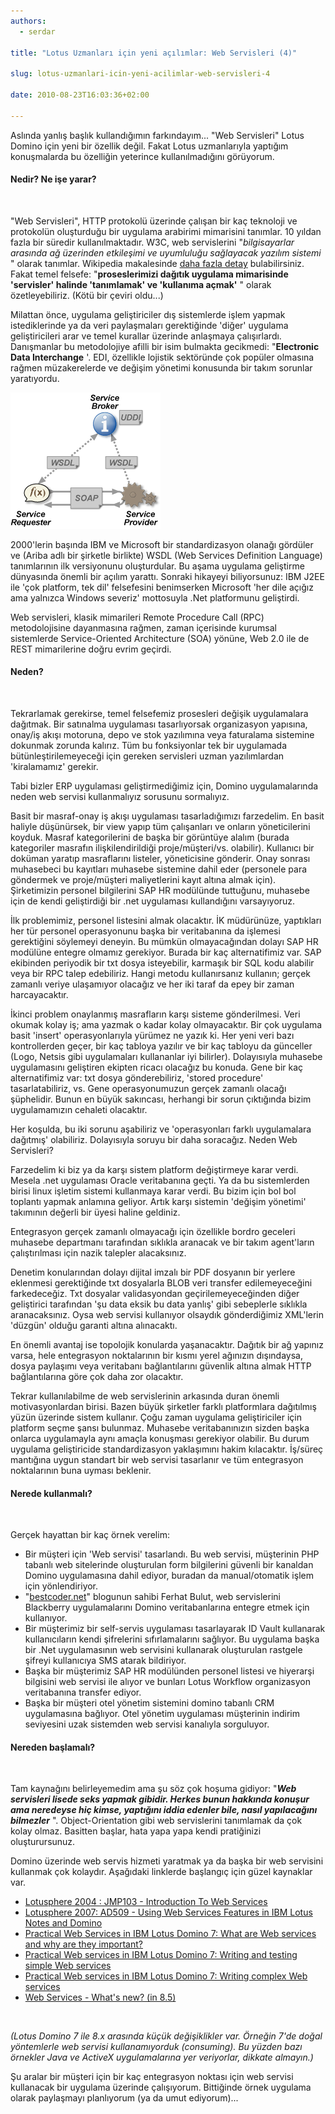 ```yaml
---
authors:
  - serdar

title: "Lotus Uzmanları için yeni açılımlar: Web Servisleri (4)"

slug: lotus-uzmanlari-icin-yeni-acilimlar-web-servisleri-4

date: 2010-08-23T16:03:36+02:00

---
```


Aslında yanlış başlık kullandığımın farkındayım... "Web Servisleri" Lotus Domino için yeni bir özellik değil. Fakat Lotus uzmanlarıyla yaptığım konuşmalarda bu özelliğin yeterince kullanılmadığını görüyorum.
<!-- more -->

#### Nedir? Ne işe yarar?

<br />

"Web Servisleri", HTTP protokolü üzerinde çalışan bir kaç teknoloji ve protokolün oluşturduğu bir uygulama arabirimi mimarisini tanımlar. 10 yıldan fazla bir süredir kullanılmaktadır. W3C, web servislerini "*bilgisayarlar arasında ağ üzerinden etkileşimi ve uyumluluğu sağlayacak yazılım sistemi* " olarak tanımlar. Wikipedia makalesinde [daha fazla detay](http://en.wikipedia.org/wiki/Web_service) bulabilirsiniz. Fakat temel felsefe: "**proseslerimizi dağıtık uygulama mimarisinde 'servisler' halinde 'tanımlamak' ve 'kullanıma açmak'** " olarak özetleyebiliriz. (Kötü bir çeviri oldu...)

Milattan önce, uygulama geliştiriciler dış sistemlerde işlem yapmak istediklerinde ya da veri paylaşmaları gerektiğinde 'diğer' uygulama geliştiricileri arar ve temel kurallar üzerinde anlaşmaya çalışırlardı. Danışmanlar bu metodolojiye afilli bir isim bulmakta gecikmedi: "**Electronic Data Interchange** '. EDI, özellikle lojistik sektöründe çok popüler olmasına rağmen müzakerelerde ve değişim yönetimi konusunda bir takım sorunlar yaratıyordu.

![Image:Lotus Uzmanları için yeni açılımlar: Web Servisleri (4)](../../images/imported/lotus-uzmanlari-icin-yeni-acilimlar-web-servisleri-4-M2.png)

2000'lerin başında IBM ve Microsoft bir standardizasyon olanağı gördüler ve (Ariba adlı bir şirketle birlikte) WSDL (Web Services Definition Language) tanımlarının ilk versiyonunu oluşturdular. Bu aşama uygulama geliştirme dünyasında önemli bir açılım yarattı. Sonraki hikayeyi biliyorsunuz: IBM J2EE ile 'çok platform, tek dil' felsefesini benimserken Microsoft 'her dile açığız ama yalnızca Windows severiz' mottosuyla .Net platformunu geliştirdi.

Web servisleri, klasik mimarileri Remote Procedure Call (RPC) metodolojisine dayanmasına rağmen, zaman içerisinde kurumsal sistemlerde Service-Oriented Architecture (SOA) yönüne, Web 2.0 ile de REST mimarilerine doğru evrim geçirdi.

#### Neden?

<br />

Tekrarlamak gerekirse, temel felsefemiz prosesleri değişik uygulamalara dağıtmak. Bir satınalma uygulaması tasarlıyorsak organizasyon yapısına, onay/iş akışı motoruna, depo ve stok yazılımına veya faturalama sistemine dokunmak zorunda kalırız. Tüm bu fonksiyonlar tek bir uygulamada bütünleştirilemeyeceği için gereken servisleri uzman yazılımlardan 'kiralamamız' gerekir.

Tabi bizler ERP uygulaması geliştirmediğimiz için, Domino uygulamalarında neden web servisi kullanmalıyız sorusunu sormalıyız.

Basit bir masraf-onay iş akışı uygulaması tasarladığımızı farzedelim. En basit haliyle düşünürsek, bir view yapıp tüm çalışanları ve onların yöneticilerini koyduk. Masraf kategorilerini de başka bir görüntüye alalım (burada kategoriler masrafın ilişkilendirildiği proje/müşteri/vs. olabilir). Kullanıcı bir doküman yaratıp masraflarını listeler, yöneticisine gönderir. Onay sonrası muhasebeci bu kayıtları muhasebe sistemine dahil eder (personele para göndermek ve proje/müşteri maliyetlerini kayıt altına almak için). Şirketimizin personel bilgilerini SAP HR modülünde tuttuğunu, muhasebe için de kendi geliştirdiği bir .net uygulaması kullandığını varsayıyoruz.

İlk problemimiz, personel listesini almak olacaktır. İK müdürünüze, yaptıkları her tür personel operasyonunu başka bir veritabanına da işlemesi gerektiğini söylemeyi deneyin. Bu mümkün olmayacağından dolayı SAP HR modülüne entegre olmamız gerekiyor. Burada bir kaç alternatifimiz var. SAP ekibinden periyodik bir txt dosya isteyebilir, karmaşık bir SQL kodu alabilir veya bir RPC talep edebiliriz. Hangi metodu kullanırsanız kullanın; gerçek zamanlı veriye ulaşamıyor olacağız ve her iki taraf da epey bir zaman harcayacaktır.

İkinci problem onaylanmış masrafların karşı sisteme gönderilmesi. Veri okumak kolay iş; ama yazmak o kadar kolay olmayacaktır. Bir çok uygulama basit 'insert' operasyonlarıyla yürümez ne yazık ki. Her yeni veri bazı kontrollerden geçer, bir kaç tabloya yazılır ve bir kaç tabloyu da günceller (Logo, Netsis gibi uygulamaları kullananlar iyi bilirler). Dolayısıyla muhasebe uygulamasını geliştiren ekipten ricacı olacağız bu konuda. Gene bir kaç alternatifimiz var: txt dosya gönderebiliriz, 'stored procedure' tasarlatabiliriz, vs. Gene operasyonumuzun gerçek zamanlı olacağı şüphelidir. Bunun en büyük sakıncası, herhangi bir sorun çıktığında bizim uygulamamızın cehaleti olacaktır.

Her koşulda, bu iki sorunu aşabiliriz ve 'operasyonları farklı uygulamalara dağıtmış' olabiliriz. Dolayısıyla soruyu bir daha soracağız. Neden Web Servisleri?

Farzedelim ki biz ya da karşı sistem platform değiştirmeye karar verdi. Mesela .net uygulaması Oracle veritabanına geçti. Ya da bu sistemlerden birisi linux işletim sistemi kullanmaya karar verdi. Bu bizim için bol bol toplantı yapmak anlamına geliyor. Artık karşı sistemin 'değişim yönetimi' takımının değerli bir üyesi haline geldiniz.

Entegrasyon gerçek zamanlı olmayacağı için özellikle bordro geceleri muhasebe departmanı tarafından sıklıkla aranacak ve bir takım agent'ların çalıştırılması için nazik talepler alacaksınız.

Denetim konularından dolayı dijital imzalı bir PDF dosyanın bir yerlere eklenmesi gerektiğinde txt dosyalarla BLOB veri transfer edilemeyeceğini farkedeceğiz. Txt dosyalar validasyondan geçirilemeyeceğinden diğer geliştirici tarafından 'şu data eksik bu data yanlış' gibi sebeplerle sıklıkla aranacaksınız. Oysa web servisi kullanıyor olsaydık gönderdiğimiz XML'lerin 'düzgün' olduğu garanti altına alınacaktı.

En önemli avantaj ise topolojik konularda yaşanacaktır. Dağıtık bir ağ yapınız varsa, hele entegrasyon noktalarının bir kısmı yerel ağınızın dışındaysa, dosya paylaşımı veya veritabanı bağlantılarını güvenlik altına almak HTTP bağlantılarına göre çok daha zor olacaktır.

Tekrar kullanılabilme de web servislerinin arkasında duran önemli motivasyonlardan birisi. Bazen büyük şirketler farklı platformlara dağıtılmış yüzün üzerinde sistem kullanır. Çoğu zaman uygulama geliştiriciler için platform seçme şansı bulunmaz. Muhasebe veritabanınızın sizden başka onlarca uygulamayla aynı amaçla konuşması gerekiyor olabilir. Bu durum uygulama geliştiricide standardizasyon yaklaşımını hakim kılacaktır. İş/süreç mantığına uygun standart bir web servisi tasarlanır ve tüm entegrasyon noktalarının buna uyması beklenir.

#### Nerede kullanmalı?

<br />

Gerçek hayattan bir kaç örnek verelim:

* Bir müşteri için 'Web servisi' tasarlandı. Bu web servisi, müşterinin PHP tabanlı web sitelerinde oluşturulan form bilgilerini güvenli bir kanaldan Domino uygulamasına dahil ediyor, buradan da manual/otomatik işlem için yönlendiriyor.
* "[bestcoder.net](http://www.bestcoder.net/)" blogunun sahibi Ferhat Bulut, web servislerini Blackberry uygulamalarını Domino veritabanlarına entegre etmek için kullanıyor.
* Bir müşterimiz bir self-servis uygulaması tasarlayarak ID Vault kullanarak kullanıcıların kendi şifrelerini sıfırlamalarını sağlıyor. Bu uygulama başka bir .Net uygulamasının web servisini kullanarak oluşturulan rastgele şifreyi kullanıcıya SMS atarak bildiriyor.
* Başka bir müşterimiz SAP HR modülünden personel listesi ve hiyerarşi bilgisini web servisi ile alıyor ve bunları Lotus Workflow organizasyon veritabanına transfer ediyor.
* Başka bir müşteri otel yönetim sistemini domino tabanlı CRM uygulamasına bağlıyor. Otel yönetim uygulaması müşterinin indirim seviyesini uzak sistemden web servisi kanalıyla sorguluyor.

#### Nereden başlamalı?

<br />

Tam kaynağını belirleyemedim ama şu söz çok hoşuma gidiyor: "***Web servisleri lisede seks yapmak gibidir. Herkes bunun hakkında konuşur ama neredeyse hiç kimse, yaptığını iddia edenler bile, nasıl yapılacağını bilmezler*** ". Object-Orientation gibi web servislerini tanımlamak da çok kolay olmaz. Basitten başlar, hata yapa yapa kendi pratiğinizi oluşturursunuz.

Domino üzerinde web servis hizmeti yaratmak ya da başka bir web servisini kullanmak çok kolaydır. Aşağıdaki linklerde başlangıç için güzel kaynaklar var.

* [Lotusphere 2004 : JMP103 - Introduction To Web Services](http://www-10.lotus.com/ldd/sandbox.nsf/ecc552f1ab6e46e4852568a90055c4cd/5171a849ce49f47e85256e2f0055ceca?OpenDocument)
* [Lotusphere 2007: AD509 - Using Web Services Features in IBM Lotus Notes and Domino](http://www-10.lotus.com/ldd/sandbox.nsf/ecc552f1ab6e46e4852568a90055c4cd/7cc00980257e905485257291004c24bb?OpenDocument)
* [Practical Web Services in IBM Lotus Domino 7: What are Web services and why are they important?](http://www.ibm.com/developerworks/lotus/library/web-services1/index.html)
* [Practical Web services in IBM Lotus Domino 7: Writing and testing simple Web services](http://www.ibm.com/developerworks/lotus/library/web-services2/index.html)
* [Practical Web services in IBM Lotus Domino 7: Writing complex Web services](http://www.ibm.com/developerworks/lotus/library/web-services3/index.html)
* [Web Services - What's new? (in 8.5)](http://www-10.lotus.com/ldd/ddwiki.nsf/dx/web-services-whats-new.htm)

<br />

*(Lotus Domino 7 ile 8.x arasında küçük değişiklikler var. Örneğin 7'de doğal yöntemlerle web servisi kullanamıyorduk (consuming). Bu yüzden bazı örnekler Java ve ActiveX uygulamalarına yer veriyorlar, dikkate almayın.)*

Şu aralar bir müşteri için bir kaç entegrasyon noktası için web servisi kullanacak bir uygulama üzerinde çalışıyorum. Bittiğinde örnek uygulama olarak paylaşmayı planlıyorum (ya da umut ediyorum)...
